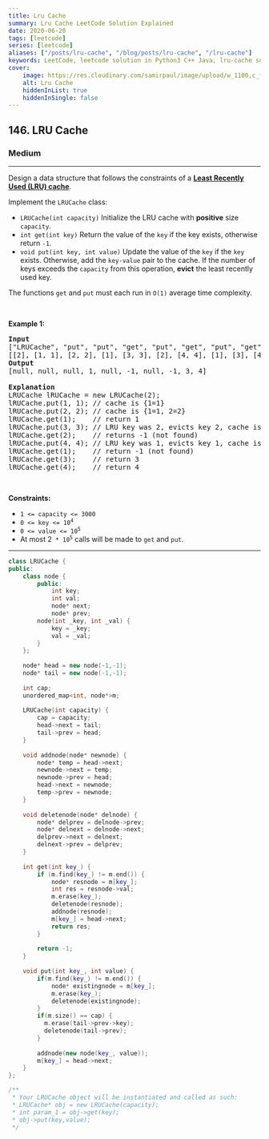 ```yaml
---
title: Lru Cache
summary: Lru Cache LeetCode Solution Explained
date: 2020-06-20
tags: [leetcode]
series: [leetcode]
aliases: ["/posts/lru-cache", "/blog/posts/lru-cache", "/lru-cache"]
keywords: LeetCode, leetcode solution in Python3 C++ Java, lru-cache solution
cover:
    image: https://res.cloudinary.com/samirpaul/image/upload/w_1100,c_fit,co_rgb:FFFFFF,l_text:Arial_70_bold:Lru Cache/problem-solving.webp
    alt: Lru Cache
    hiddenInList: true
    hiddenInSingle: false
---
```



<h2>146. LRU Cache</h2><h3>Medium</h3><hr><div><p>Design a data structure that follows the constraints of a <strong><a href="https://en.wikipedia.org/wiki/Cache_replacement_policies#LRU" target="_blank">Least Recently Used (LRU) cache</a></strong>.</p>

<p>Implement the <code>LRUCache</code> class:</p>

<ul>
	<li><code>LRUCache(int capacity)</code> Initialize the LRU cache with <strong>positive</strong> size <code>capacity</code>.</li>
	<li><code>int get(int key)</code> Return the value of the <code>key</code> if the key exists, otherwise return <code>-1</code>.</li>
	<li><code>void put(int key, int value)</code>&nbsp;Update the value of the <code>key</code> if the <code>key</code> exists. Otherwise, add the <code>key-value</code> pair to the cache. If the number of keys exceeds the <code>capacity</code> from this operation, <strong>evict</strong> the least recently used key.</li>
</ul>

<p>The functions&nbsp;<code data-stringify-type="code">get</code>&nbsp;and&nbsp;<code data-stringify-type="code">put</code>&nbsp;must each run in <code>O(1)</code> average time complexity.</p>

<p>&nbsp;</p>
<p><strong>Example 1:</strong></p>

<pre><strong>Input</strong>
["LRUCache", "put", "put", "get", "put", "get", "put", "get", "get", "get"]
[[2], [1, 1], [2, 2], [1], [3, 3], [2], [4, 4], [1], [3], [4]]
<strong>Output</strong>
[null, null, null, 1, null, -1, null, -1, 3, 4]

<strong>Explanation</strong>
LRUCache lRUCache = new LRUCache(2);
lRUCache.put(1, 1); // cache is {1=1}
lRUCache.put(2, 2); // cache is {1=1, 2=2}
lRUCache.get(1);    // return 1
lRUCache.put(3, 3); // LRU key was 2, evicts key 2, cache is {1=1, 3=3}
lRUCache.get(2);    // returns -1 (not found)
lRUCache.put(4, 4); // LRU key was 1, evicts key 1, cache is {4=4, 3=3}
lRUCache.get(1);    // return -1 (not found)
lRUCache.get(3);    // return 3
lRUCache.get(4);    // return 4
</pre>

<p>&nbsp;</p>
<p><strong>Constraints:</strong></p>

<ul>
	<li><code>1 &lt;= capacity &lt;= 3000</code></li>
	<li><code>0 &lt;= key &lt;= 10<sup>4</sup></code></li>
	<li><code>0 &lt;= value &lt;= 10<sup>5</sup></code></li>
	<li>At most 2<code>&nbsp;* 10<sup>5</sup></code>&nbsp;calls will be made to <code>get</code> and <code>put</code>.</li>
</ul>
</div>

---




```cpp
class LRUCache {
public:
    class node {
        public:
            int key;
            int val;
            node* next;
            node* prev;
        node(int _key, int _val) {
            key = _key;
            val = _val; 
        }
    };
    
    node* head = new node(-1,-1);
    node* tail = new node(-1,-1);
    
    int cap;
    unordered_map<int, node*>m;
    
    LRUCache(int capacity) {
        cap = capacity;    
        head->next = tail;
        tail->prev = head;
    }
    
    void addnode(node* newnode) {
        node* temp = head->next;
        newnode->next = temp;
        newnode->prev = head;
        head->next = newnode;
        temp->prev = newnode;
    }
    
    void deletenode(node* delnode) {
        node* delprev = delnode->prev;
        node* delnext = delnode->next;
        delprev->next = delnext;
        delnext->prev = delprev;
    }
    
    int get(int key_) {
        if (m.find(key_) != m.end()) {
            node* resnode = m[key_];
            int res = resnode->val;
            m.erase(key_);
            deletenode(resnode);
            addnode(resnode);
            m[key_] = head->next;
            return res; 
        }
    
        return -1;
    }
    
    void put(int key_, int value) {
        if(m.find(key_) != m.end()) {
            node* existingnode = m[key_];
            m.erase(key_);
            deletenode(existingnode);
        }
        if(m.size() == cap) {
          m.erase(tail->prev->key);
          deletenode(tail->prev);
        }
        
        addnode(new node(key_, value));
        m[key_] = head->next; 
    }
};

/**
 * Your LRUCache object will be instantiated and called as such:
 * LRUCache* obj = new LRUCache(capacity);
 * int param_1 = obj->get(key);
 * obj->put(key,value);
 */
```
